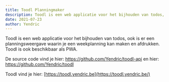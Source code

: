 ```yaml
---
title: Toodl Planningmaker
description: Toodl is een web applicatie voor het bijhouden van todos, ook is er een planningsweergave waarin je een weekplanning kan maken en afdrukken.
date: 2021-07-23
author: Yendric
---
```


Toodl is een web applicatie voor het bijhouden van todos, ook is er een planningsweergave waarin je een weekplanning kan maken en afdrukken. Toodl is ook beschikbaar als PWA.

De source code vind je hier: <https://github.com/Yendric/toodl-api> en hier: <https://github.com/Yendric/toodl>

Toodl vind je hier: [https://toodl.yendric.be](https://toodl.yendric.be/)
